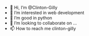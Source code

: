 - 👋 Hi, I’m @Clinton-Gilly
- 👀 I’m interested in web development
- 🌱 I’m good in python 
- 💞️ I’m looking to collaborate on ...
- 📫 How to reach me clinton-gilly


<!---
Clinton-Gilly/Clinton-Gilly is a ✨ special ✨ repository because its `README.md` (this file) appears on your GitHub profile.
You can click the Preview link to take a look at your changes.
--->
